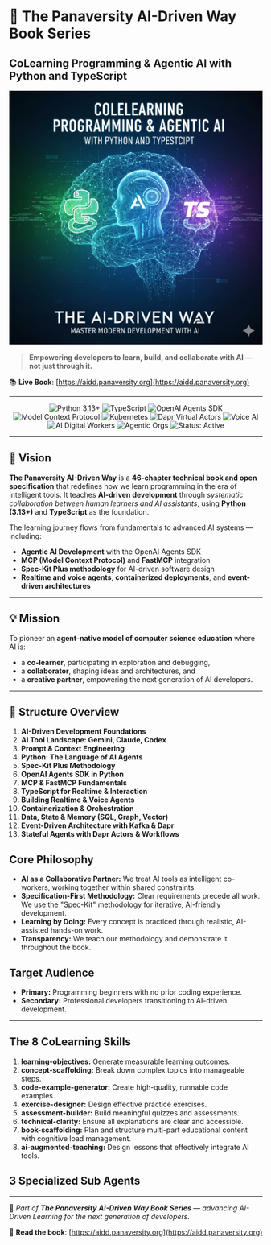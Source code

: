 # 🧠 The Panaversity AI-Driven Way Book Series

## CoLearning Programming & Agentic AI with Python and TypeScript

<p align="center">
  <img src="book_cover.png" alt="CoLearning Programming & Agentic AI - The AI-Driven Way" width="600" />
</p>

> **Empowering developers to learn, build, and collaborate with AI — not just through it.**

📚 **Live Book**: [https://aidd.panaversity.org](https://aidd.panaversity.org)

---

<p align="center">
  <img src="https://img.shields.io/badge/Python-3.13%2B-blue?logo=python" alt="Python 3.13+">
  <img src="https://img.shields.io/badge/TypeScript-Latest-blue?logo=typescript" alt="TypeScript">
  <img src="https://img.shields.io/badge/OpenAI-Agents%20SDK-black?logo=openai" alt="OpenAI Agents SDK">
  <img src="https://img.shields.io/badge/MCP-FastMCP-orange" alt="Model Context Protocol">
  <img src="https://img.shields.io/badge/Kubernetes-Cloud%20Native-326ce5?logo=kubernetes" alt="Kubernetes">
  <img src="https://img.shields.io/badge/Dapr-Virtual%20Actors-512bd4?logo=dapr" alt="Dapr Virtual Actors">
  <img src="https://img.shields.io/badge/VoiceAI-Realtime%20Agents-ff69b4?logo=googleassistant" alt="Voice AI">
  <img src="https://img.shields.io/badge/AI%20Digital%20Workers-Agentic%20Automation-8a2be2?logo=robotframework" alt="AI Digital Workers">
  <img src="https://img.shields.io/badge/Agentic%20Orgs-MultiAgent%20Systems-228b22?logo=apachesuperset" alt="Agentic Orgs">
  <img src="https://img.shields.io/badge/Status-Active-success" alt="Status: Active">
</p>

---

## 🎯 Vision

**The Panaversity AI-Driven Way** is a **46-chapter technical book and open specification** that redefines how we learn programming in the era of intelligent tools.
It teaches **AI-driven development** through *systematic collaboration between human learners and AI assistants*, using **Python (3.13+)** and **TypeScript** as the foundation.

The learning journey flows from fundamentals to advanced AI systems — including:

* **Agentic AI Development** with the OpenAI Agents SDK
* **MCP (Model Context Protocol)** and **FastMCP** integration
* **Spec-Kit Plus methodology** for AI-driven software design
* **Realtime and voice agents**, **containerized deployments**, and **event-driven architectures**

---

## 💡 Mission

To pioneer an **agent-native model of computer science education** where AI is:

* a **co-learner**, participating in exploration and debugging,
* a **collaborator**, shaping ideas and architectures, and
* a **creative partner**, empowering the next generation of AI developers.

---

## 📘 Structure Overview

1. **AI-Driven Development Foundations**
2. **AI Tool Landscape: Gemini, Claude, Codex**
3. **Prompt & Context Engineering**
4. **Python: The Language of AI Agents**
5. **Spec-Kit Plus Methodology**
6. **OpenAI Agents SDK in Python**
7. **MCP & FastMCP Fundamentals**
8. **TypeScript for Realtime & Interaction**
9. **Building Realtime & Voice Agents**
10. **Containerization & Orchestration**
11. **Data, State & Memory (SQL, Graph, Vector)**
12. **Event-Driven Architecture with Kafka & Dapr**
13. **Stateful Agents with Dapr Actors & Workflows**

## Core Philosophy

*   **AI as a Collaborative Partner:** We treat AI tools as intelligent co-workers, working together within shared constraints.
*   **Specification-First Methodology:** Clear requirements precede all work. We use the "Spec-Kit" methodology for iterative, AI-friendly development.
*   **Learning by Doing:** Every concept is practiced through realistic, AI-assisted hands-on work.
*   **Transparency:** We teach our methodology and demonstrate it throughout the book.

## Target Audience

*   **Primary:** Programming beginners with no prior coding experience.
*   **Secondary:** Professional developers transitioning to AI-driven development.

---

## The 8 CoLearning Skills

1.  **learning-objectives:** Generate measurable learning outcomes.
2.  **concept-scaffolding:** Break down complex topics into manageable steps.
3.  **code-example-generator:** Create high-quality, runnable code examples.
4.  **exercise-designer:** Design effective practice exercises.
5.  **assessment-builder:** Build meaningful quizzes and assessments.
6.  **technical-clarity:** Ensure all explanations are clear and accessible.
7.  **book-scaffolding:** Plan and structure multi-part educational content with cognitive load management.
8.  **ai-augmented-teaching:** Design lessons that effectively integrate AI tools.


## 3 Specialized Sub Agents

---

🧠 *Part of **The Panaversity AI-Driven Way Book Series** — advancing AI-Driven Learning for the next generation of developers.*

📘 **Read the book**: [https://aidd.panaversity.org](https://aidd.panaversity.org)
